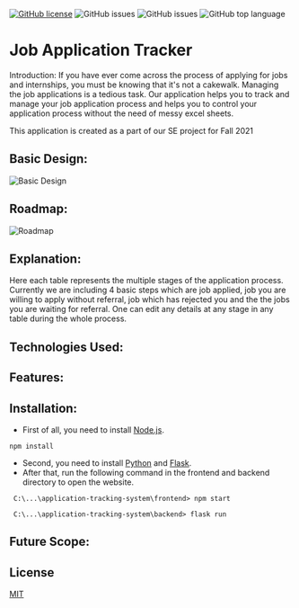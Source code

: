 [![GitHub license](https://img.shields.io/github/license/prithvish-doshi-17/application-tracking-system)](https://github.com/prithvish-doshi-17/application-tracking-system/blob/main/LICENSE)
![GitHub issues](https://img.shields.io/github/issues/prithvish-doshi-17/application-tracking-system)
![GitHub issues](https://img.shields.io/github/issues-closed/prithvish-doshi-17/application-tracking-system)
![GitHub top language](https://img.shields.io/github/languages/top/prithvish-doshi-17/application-tracking-system)

#      Job Application Tracker

Introduction:
If you have ever come across the process of applying for jobs and internships, you must be knowing that it's not a cakewalk. Managing the job applications is a tedious task. Our application helps you to track and manage your job application process and helps you to control your application process without the need of messy excel sheets.

This application is created as a part of our SE project for Fall 2021

## Basic Design:
![Basic Design](https://github.com/prithvish-doshi-17/application-tracking-system/blob/main/resources/Overall%20Design.PNG)

## Roadmap:
![Roadmap](https://github.com/prithvish-doshi-17/application-tracking-system/blob/main/resources/Roadmap.PNG)


## Explanation:
Here each table represents the multiple stages of the application process. Currently we are including 4 basic steps which are  job applied, job you are willing to apply without referral, job which has rejected you and the the jobs you are waiting for referral. One can edit any details at any stage in any table during the whole process. 

## Technologies Used:

## Features:

## Installation:
* First of all, you need to install [Node.js](https://nodejs.org/en/).
```
npm install
```
* Second, you need to install [Python](https://www.python.org/downloads/) and [Flask](https://pypi.org/project/Flask/). 
*  After that, run the following command in the frontend and backend directory to open the website. 
```
 C:\...\application-tracking-system\frontend> npm start
```
```
 C:\...\application-tracking-system\backend> flask run
```

## Future Scope:



## License
[MIT](https://choosealicense.com/licenses/mit/)
